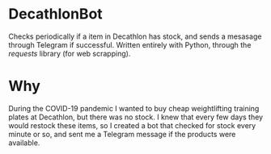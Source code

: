 # DecathlonBot

Checks periodically if a item in Decathlon has stock, and sends a mesasage through Telegram if successful. Written entirely with Python, through the *requests* library (for web scrapping).

# Why

During the COVID-19 pandemic I wanted to buy cheap weightlifting training plates at Decathlon, but there was no stock. I knew that every few days they would restock these items, so I created a bot that checked for stock every minute or so, and sent me a Telegram message if the products were available. 

